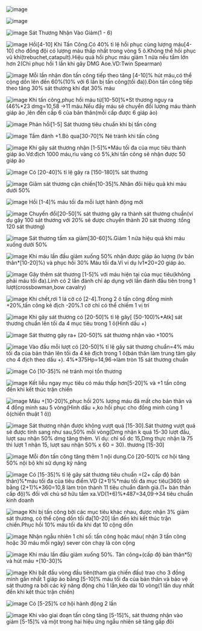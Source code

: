  ![image](https://github.com/user-attachments/assets/ca5b2bf7-e00c-44dd-bcf3-7dd5027f77ab)
 
![image](https://github.com/user-attachments/assets/586878a8-dcea-46ed-a49a-5ebc92ca3072)

![image](https://github.com/user-attachments/assets/3f290778-d95f-4402-9843-e8934ce83550)   Sát Thương Nhận Vào Giảm(1 - 6)

![image](https://github.com/user-attachments/assets/8d4a91f7-68af-406f-8466-599c7bd36a04)  Hồi[4-10] Khi Tấn Công.Có 40% tỉ lệ hồi phục cùng lượng máu[4-10] cho đồng đội có lượng máu thấp nhất trong vòng 5 ô.Không thể hồi phục vũ khí(trebuchet,catapult).Hiệu quả hồi phục máu giảm 1 nửa nếu tầm lớn hơn 2(Chỉ phục hồi 1 lần khi gây DMG Aoe.VD:Twin Spearman)

![image](https://github.com/user-attachments/assets/5e0693fe-f0f9-41cf-a6d8-639daaf7b309)  Mỗi lần nhận đòn tấn công tiếp theo tăng [4-10]% hút máu,có thể cộng dồn lên đến 60%(10% với 6 lần bị tấn công(tối đa)).Đòn tấn công tiếp theo tăng 30% sát thương khi đạt 30% máu

![image](https://github.com/user-attachments/assets/a45a86e7-8355-4995-9781-c96c4effdf6f)  Khi tấn công,phục hồi máu từ[10-50]%*St thương nguy ra (46%*23 dmg=10,58 ->11 máu.Nếu đầy máu sẽ chuyển đổi lượng máu thành giáp ảo ,lên đến cấp 6 của bản thân(mỗi cấp được 6 giáp ảo)

![image](https://github.com/user-attachments/assets/c45daafa-3516-4280-be64-885dac71062d)  Phản hồi[1-5] Sát thương tiêu chuẩn khi bị tấn công

![image](https://github.com/user-attachments/assets/9a8b7eed-49d2-4522-92e0-f503c35cb568)  Tầm đánh +1.Bỏ qua[30-70]% Né tránh khi tấn công

![image](https://github.com/user-attachments/assets/57dbfeb7-4b74-4700-9c5a-d771208d2509)  Khi gây sát thương nhận [1-5]%*Máu tối đa của mục tiêu thành giáp ảo.Vd:địch 1000 máu,rìu vàng có 5%,khi tấn công sẽ nhận được 50 giáp ảo

![image](https://github.com/user-attachments/assets/e0f0d0ab-fd26-48a2-a982-696314d7c71b)  Có [20-40]% tỉ lệ gây ra [150-180]% sát thương

![image](https://github.com/user-attachments/assets/72076ba1-43a4-48fc-9c2b-bdefc2f3cce6)  Giảm sát thương cận chiến[10-35]%.Nhân đôi hiệu quả khi máu dưới 50%

![image](https://github.com/user-attachments/assets/26db7487-4584-44d1-88c3-d0dae3041ce1)  Hồi [1-4]% máu tối đa mỗi lượt hành động mới

![image](https://github.com/user-attachments/assets/5ca20953-80b0-42eb-abbb-9affd638768f)  Chuyển đổi[20-50]% sát thương gây ra thành sát thương chuẩn(ví dụ gây 100 sát thương với 20% sẽ được chuyển thành 20 sát thương :tổng 120 sát thương)

![image](https://github.com/user-attachments/assets/f80f20ae-2b93-4d50-843e-dfc10f9f443f)  Sát thương tầm xa giảm[30-60]%.Giảm 1 nửa hiệu quả khi máu xuống dưới 50%

 ![image](https://github.com/user-attachments/assets/ed985a10-04da-4030-9a4c-3082856c0238)  Khi máu lần đầu giảm xuống 50% nhận được giáp ảo lượng (lv bản thân*[10-20]%) và phục hồi 30% Máu tối đa.Ví ví dụ lv1*20=20 giáp ảo.

![image](https://github.com/user-attachments/assets/f8a4e781-2da1-429e-b2ff-e52cee70e208)  Gây thêm sát thương [1-5]% với máu hiện tại của mục tiêu(không phải máu tối đa).Lính có 2 lần đánh chỉ áp dụng với lần đánh đầu tiên trong 1 lượt(crossbowman,bow cavalry)

![image](https://github.com/user-attachments/assets/3a933eb4-87a5-47e8-9019-072b2a43e740)  Khi chết,rơi 1 lá cờ có [2-4].Trong 2 ô tấn công đồng minh +20%,tấn công kẻ địch -20%.1 cờ chỉ có thể chiếm 1 vị trí

![image](https://github.com/user-attachments/assets/bc66f67e-17fb-445d-98e7-614cdc31a7f7)  Khi gây sát thương có [20-50]% tỉ lệ gây[ (50-100)%*Atk] sát thương chuẩn lên tối đa 4 mục tiêu trong 1 ô(Hình dấu +)

![image](https://github.com/user-attachments/assets/e808cc10-f1ac-48b4-aa8b-ec84583e0dea)  Sát thương gây ra+ [20-50]% sát thương nhận vào +100%

![image](https://github.com/user-attachments/assets/99f1ed7e-8cbf-4c05-9060-05a94fcd71df)  Vào đầu mỗi lượt có [20-50]% tỉ lệ gây sát thương chuẩn=4% máu tối đa của bản thân lên tối đa 4 kẻ địch trong 1 ô(bản thân làm trung tâm gây cho 4 địch theo dấu +). 4%*375Hp=14,96->làm tròn 15 sát thương chuẩn

![image](https://github.com/user-attachments/assets/47675273-bee0-4950-b9ac-9cdb7aee50af)  Có [10-35]% né tránh mọi tổn thương

![image](https://github.com/user-attachments/assets/61605c33-d772-4fe3-97b3-a41fd9c4975a)  Kết liễu ngay mục tiêu có máu thấp hơn[5-20]% và +1 tấn công đến khi kết thúc trận chiến

![image](https://github.com/user-attachments/assets/d7151cfa-12c4-4f37-aec6-412487ccebe0)  Máu +[10-20]%,phục hồi 20% lượng máu đã mất cho bản thân và 4 đồng minh sau 5 vòng(Hình dấu +,ko hồi phục cho đồng minh cùng 1 ô(chiến thuật 1 ô))

![image](https://github.com/user-attachments/assets/00e9b8f4-50a7-4ff4-8fe7-1674f3642314)  Sát thương nhận được không vượt quá [15-30].Sát thương vượt quá sẽ được tính sang như sau,50% mỗi vòng(Dmg nhận k quá 15-30 lượt đầu, lượt sau nhận 50% dmg tăng thêm. Ví dụ: chỉ số dc 15,Dmg thực nhận là 75 thì lượt 1 nhận 15, lượt sau nhận 50% x 60 = 30). thương [15-30]

![image](https://github.com/user-attachments/assets/807f093c-9111-4576-89cc-e223e76d9084)  Mỗi đòn tấn công tăng thêm 1 nội dung.Có [20-50]% cơ hội tăng 50% nội bộ khi sử dụng kỹ năng

![image](https://github.com/user-attachments/assets/019c9285-b76f-4f0e-933c-591d897345d2)  Có [15-35]% tỉ lệ gây sát thương tiêu chuẩn =(2+ cấp độ bản thân)%*máu tối đa của tiêu điểm.VD (2+1)%*máu tối đa mục tiêu(360) sẽ bằng (2+1)%*360=10,8 làm tròn thành 11 tiêu chuẩn đánh giá.(1+ bản thân cấp độ)% đối với chủ sở hữu tầm xa.VD(1+6)%*487=34,09->34 tiêu chuẩn kinh doanh

![image](https://github.com/user-attachments/assets/d5744405-e43e-4383-bcc1-3b8f6a06af57)  Khi bị tấn công bởi các mục tiêu khác nhau, được nhận 3% giảm sát thương, có thể cộng dồn tối đa[10-20] lần đến khi kết thúc trận chiến.Phục hồi 10% máu tối đa khi đạt 10 cộng dồn

![image](https://github.com/user-attachments/assets/2d33a388-c257-4b68-8102-9f84a02e2528) Nhận ngẫu nhiên 1 chỉ số: tấn công họăc máu( nhận 3 tấn công hoặc 30 máu mỗi ngày) sever còn chạy là còn cộng

![image](https://github.com/user-attachments/assets/eab05542-ead6-4ef8-8f73-b23e26cccd7f)  Khi máu lần đầu giảm xuống 50%. Tân công+(cấp độ bản thân*5) và hút máu +[10-30]%

![image](https://github.com/user-attachments/assets/e19def8b-49b9-4472-9d69-e43fdd044748)  Khi bắt đầu vòng đầu tiên(tham gia chiến đấu) trao cho 3 đồng minh gần nhất 1 giáp ảo bằng [5-10]% máu tối đa của bản thân và bảo vệ sát thương ra bởi các kỹ năng động chủ 1 lần,kéo dài 10 vòng(1 lần duy nhất đến khi kết thúc trận chiến)

![image](https://github.com/user-attachments/assets/cd790aef-c7f8-4212-9fc1-ebdaca33c90e)  Có [5-25]% cơ hội hành động 2 lần

![image](https://github.com/user-attachments/assets/8e0f9e16-f329-4b6e-845a-91785f370e1b)  Khi vào giai đoạn tấn công tăng [5-15]%, sát thương nhận vào giảm [5-15]% và một trong hai hiệu ứng ngẫu nhiên sẽ tăng gấp đôi






